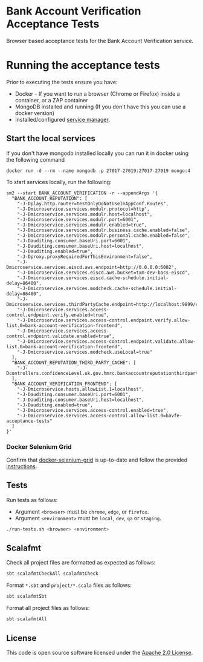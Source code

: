 Bank Account Verification Acceptance Tests
================================

Browser based acceptance tests for the Bank Account Verification service.

# Running the acceptance tests

Prior to executing the tests ensure you have:

- Docker - If you want to run a browser (Chrome or Firefox) inside a container, or a ZAP container
- MongoDB installed and running (If you don't have this you can use a docker version)
- Installed/configured [service manager](https://github.com/hmrc/service-manager).

## Start the local services

If you don't have mongodb installed locally you can run it in docker using the following command

    docker run -d --rm --name mongodb -p 27017-27019:27017-27019 mongo:4

To start services locally, run the following:

    sm2 --start BANK_ACCOUNT_VERIFICATION -r --appendArgs '{
      "BANK_ACCOUNT_REPUTATION": [
        "-J-Dplay.http.router=testOnlyDoNotUseInAppConf.Routes",
        "-J-Dmicroservice.services.modulr.protocol=http",
        "-J-Dmicroservice.services.modulr.host=localhost",
        "-J-Dmicroservice.services.modulr.port=6001",
        "-J-Dmicroservice.services.modulr.enabled=true",
        "-J-Dmicroservice.services.modulr.business.cache.enabled=false",
        "-J-Dmicroservice.services.modulr.personal.cache.enabled=false",
        "-J-Dauditing.consumer.baseUri.port=6001",
        "-J-Dauditing.consumer.baseUri.host=localhost",
        "-J-Dauditing.enabled=true",
        "-J-Dproxy.proxyRequiredForThisEnvironment=false",
        "-J-Dmicroservice.services.eiscd.aws.endpoint=http://0.0.0.0:6002",
        "-J-Dmicroservice.services.eiscd.aws.bucket=txm-dev-bacs-eiscd",
        "-J-Dmicroservice.services.eiscd.cache-schedule.initial-delay=86400",
        "-J-Dmicroservice.services.modcheck.cache-schedule.initial-delay=86400",
        "-J-Dmicroservice.services.thirdPartyCache.endpoint=http://localhost:9899/cache",
        "-J-Dmicroservice.services.access-control.endpoint.verify.enabled=true",
        "-J-Dmicroservice.services.access-control.endpoint.verify.allow-list.0=bank-account-verification-frontend",
        "-J-Dmicroservice.services.access-control.endpoint.validate.enabled=true",
        "-J-Dmicroservice.services.access-control.endpoint.validate.allow-list.0=bank-account-verification-frontend",
        "-J-Dmicroservice.services.modcheck.useLocal=true"
      ],
      "BANK_ACCOUNT_REPUTATION_THIRD_PARTY_CACHE": [
        "-J-Dcontrollers.confidenceLevel.uk.gov.hmrc.bankaccountreputationthirdpartycache.controllers.CacheController.needsLogging=true"
      ],
      "BANK_ACCOUNT_VERIFICATION_FRONTEND": [
        "-J-Dmicroservice.hosts.allowList.1=localhost",
        "-J-Dauditing.consumer.baseUri.port=6001",
        "-J-Dauditing.consumer.baseUri.host=localhost",
        "-J-Dauditing.enabled=true",
        "-J-Dmicroservice.services.access-control.enabled=true",
        "-J-Dmicroservice.services.access-control.allow-list.0=bavfe-acceptance-tests"
      ]
    }'

### Docker Selenium Grid

Confirm that [docker-selenium-grid](https://github.com/hmrc/docker-selenium-grid) is up-to-date and follow the provided [instructions](https://github.com/hmrc/docker-selenium-grid/blob/main/README.md).

## Tests

Run tests as follows:

* Argument `<browser>` must be `chrome`, `edge`, or `firefox`.
* Argument `<environment>` must be `local`, `dev`, `qa` or `staging`.

```bash
./run-tests.sh <browser> <environment>
```

## Scalafmt

Check all project files are formatted as expected as follows:

```bash
sbt scalafmtCheckAll scalafmtCheck
```

Format `*.sbt` and `project/*.scala` files as follows:

```bash
sbt scalafmtSbt
```

Format all project files as follows:

```bash
sbt scalafmtAll
```

## License

This code is open source software licensed under the [Apache 2.0 License]("http://www.apache.org/licenses/LICENSE-2.0.html").

